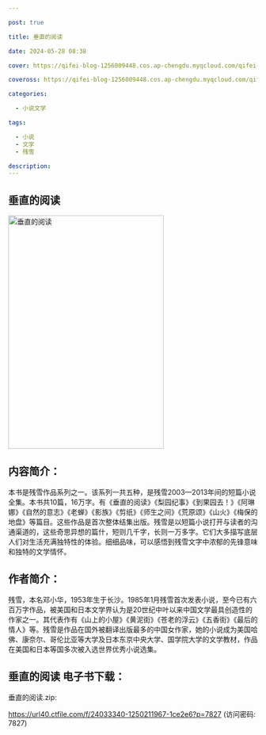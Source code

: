 ```yaml
---

post: true

title: 垂直的阅读

date: 2024-05-28 08:38

cover: https://qifei-blog-1256009448.cos.ap-chengdu.myqcloud.com/qifei-blog/660cd3169f345e8d03fe808c.jpg

coveross: https://qifei-blog-1256009448.cos.ap-chengdu.myqcloud.com/qifei-blog/660cd3169f345e8d03fe808c.jpg

categories:

  - 小说文学

tags:

  - 小说
  - 文学
  - 残雪

description:
---
```


## 垂直的阅读
<img alt=" 垂直的阅读" class="aligncenter loaded" data-was-processed="true" decoding="async" fetchpriority="high" height="471" src="https://qifei-blog-1256009448.cos.ap-chengdu.myqcloud.com/qifei-blog/660cd3169f345e8d03fe808c.jpg" style="cursor: zoom-in;" width="314"/>

## 内容简介：

本书是残雪作品系列之一。该系列一共五种，是残雪2003—2013年间的短篇小说全集。本书共10篇，16万字。有《垂直的阅读》《梨园纪事》《到果园去！》《阿琳娜》《自然的意志》《老蝉》《影族》《剪纸》《师生之间》《荒原颂》《山火》《梅保的地盘》等篇目。这些作品是首次整体结集出版。残雪是以短篇小说打开与读者的沟通渠道的，这些奇思异想的篇什，短则几千字，长则一万多字。它们大多描写底层人们对生活充满独特性的体验。细细品味，可以感悟到残雪文字中浓郁的先锋意味和独特的文学情怀。

## 作者简介：

残雪，本名邓小华，1953年生于长沙。1985年1月残雪首次发表小说，至今已有六百万字作品，被美国和日本文学界认为是20世纪中叶以来中国文学最具创造性的作家之一。其代表作有《山上的小屋》《黄泥街》《苍老的浮云》《五香街》《最后的情人》等。残雪是作品在国外被翻译出版最多的中国女作家，她的小说成为美国哈佛、康奈尔、哥伦比亚等大学及日本东京中央大学、国学院大学的文学教材，作品在美国和日本等国多次被入选世界优秀小说选集。

## 垂直的阅读 电子书下载：



垂直的阅读.zip: 

https://url40.ctfile.com/f/24033340-1250211967-1ce2e6?p=7827 (访问密码: 7827)
